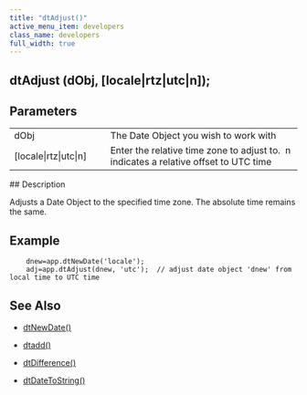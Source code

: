 ```yaml
---
title: "dtAdjust()"
active_menu_item: developers
class_name: developers
full_width: true
---
```



## dtAdjust (dObj, [locale|rtz|utc|n]);

## Parameters

<table>
<tr>
<td width="133">
dObj

</td>
<td width="20">
</td>
<td width="750">
The Date Object you wish to work with

</td>
</tr>
<tr>
<td width="133">
[locale|rtz|utc|n]

</td>
<td width="20">
</td>
<td width="750">
Enter the relative time zone to adjust to.  n indicates a relative offset to UTC time

</td>
</tr>
</table>
## Description

Adjusts a Date Object to the specified time zone. The absolute time remains the same.

## Example

        dnew=app.dtNewDate('locale');
        adj=app.dtAdjust(dnew, 'utc');  // adjust date object 'dnew' from local time to UTC time
   

## See Also

 - [dtNewDate()](dtnewdate)

 - [dtadd()](dtadd)

 - [dtDifference()](dtdifference)

 - [dtDateToString()](dtdatetostring)

